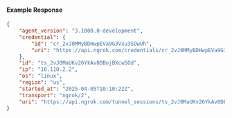 <!-- Code generated for API Clients. DO NOT EDIT. -->

#### Example Response

```json
{
	"agent_version": "3.1000.0-development",
	"credential": {
		"id": "cr_2vJ0MMyBDHwpEVa9G3Vxu3SOwUh",
		"uri": "https://api.ngrok.com/credentials/cr_2vJ0MMyBDHwpEVa9G3Vxu3SOwUh"
	},
	"id": "ts_2vJ0MaUKv26YkAv0DBojBXcw5Od",
	"ip": "10.110.2.2",
	"os": "linux",
	"region": "us",
	"started_at": "2025-04-05T10:10:22Z",
	"transport": "ngrok/2",
	"uri": "https://api.ngrok.com/tunnel_sessions/ts_2vJ0MaUKv26YkAv0DBojBXcw5Od"
}
```

